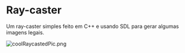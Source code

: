 # Ray-caster

Um ray-caster simples feito em C++ e usando SDL para gerar algumas 
imagens legais.

![coolRaycastedPic.png](..%2F..%2FOBSvideos%2FcoolRaycastedPic.png)